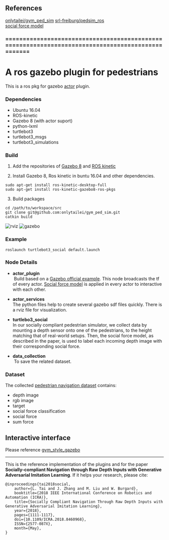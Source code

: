 ## References
[onlytailei/gym_ped_sim](https://github.com/onlytailei/gym_ped_sim)
[srl-freiburg/pedsim_ros](https://github.com/srl-freiburg/pedsim_ros)    
[social force model](http://vision.cse.psu.edu/courses/Tracking/vlpr12/HelbingSocialForceModel95.pdf)

### =================================================================================================

# A ros gazebo plugin for pedestrians

This is a ros pkg for gazebo [actor](http://gazebosim.org/tutorials?tut=actor&cat=build_robot) plugin.

### Dependencies
* Ubuntu 16.04
* ROS-kinetic
* Gazebo 8 (with actor suport)
* python-lxml
* turtlebot3
* turtlebot3_msgs
* turtlebot3_simulations

### Build

1. Add the repositories of [Gazebo 8](http://gazebosim.org/tutorials?tut=install_ubuntu) and [ROS kinetic](http://wiki.ros.org/indigo/Installation/Ubuntu)    

2. Install Gazebo 8, Ros kinetic in buntu 16.04 and other dependencies.
```
sudo apt-get install ros-kinetic-desktop-full
sudo apt-get install ros-kinetic-gazebo8-ros-pkgs
```

3. Build packages
```
cd /path/to/workspace/src
git clone git@github.com:onlytailei/gym_ped_sim.git
catkin build
```

![rviz](./rviz_view.png)
![gazebo](./gazebo_view.png)

### Example
```
roslaunch turtlebot3_social default.launch
```

### Node Details
- **actor_plugin**    
  Build based on a [Gazebo official example](http://gazebosim.org/tutorials?cat=guided_i&tut=guided_i6). This node broadcasts the tf of every actor. [Social force model](http://vision.cse.psu.edu/courses/Tracking/vlpr12/HelbingSocialForceModel95.pdf) is applied in every actor to interactive with each other.

- **actor_services**    
  The python files help to create several gazebo sdf files quickly. There is a rviz file for visualization.

- **turtlebo3_social**    
  In our socially compliant pedestrian simulator, we collect data by mounting a depth sensor onto one of the pedestrians, to the height matching that of real-world setups. Then, the social force model, as described in the paper, is used to label each incoming depth
image with their corresponding social force.

- **data_collection**    
  To save the related dataset.

### Dataset
The collected [pedestrian navigation dataset](https://ram-lab.com/file/tai_icra_2018_dataset.zip) contains:
- depth image
- rgb image
- target 
- social force classification
- social force
- sum force

## Interactive interface
Please reference [gym_style_gazebo](https://github.com/onlytailei/gym_style_gazebo)


------

This is the reference implementation of the plugins and for the paper **Socially-compliant Navigation through Raw Depth Inputs with Generative Adversarial Imitation Learning**. 
If it helps your research, please cite:
```
@inproceedings{tai2018social,
    author={L. Tai and J. Zhang and M. Liu and W. Burgard},
    booktitle={2018 IEEE International Conference on Robotics and Automation (ICRA)}, 
    title={Socially Compliant Navigation Through Raw Depth Inputs with Generative Adversarial Imitation Learning}, 
    year={2018}, 
    pages={1111-1117}, 
    doi={10.1109/ICRA.2018.8460968}, 
    ISSN={2577-087X}, 
    month={May},
}
```



